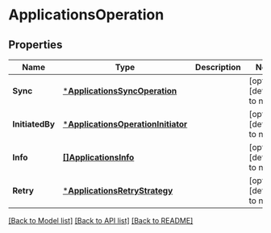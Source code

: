 # ApplicationsOperation

## Properties
Name | Type | Description | Notes
------------ | ------------- | ------------- | -------------
**Sync** | [***ApplicationsSyncOperation**](applicationsSyncOperation.md) |  | [optional] [default to null]
**InitiatedBy** | [***ApplicationsOperationInitiator**](applicationsOperationInitiator.md) |  | [optional] [default to null]
**Info** | [**[]ApplicationsInfo**](applicationsInfo.md) |  | [optional] [default to null]
**Retry** | [***ApplicationsRetryStrategy**](applicationsRetryStrategy.md) |  | [optional] [default to null]

[[Back to Model list]](../README.md#documentation-for-models) [[Back to API list]](../README.md#documentation-for-api-endpoints) [[Back to README]](../README.md)

